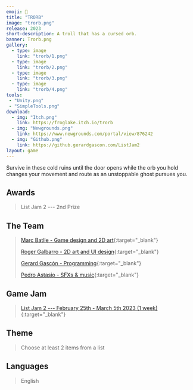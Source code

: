 ```yaml
---
emoji: 🔮
title: "TRORB"
image: "trorb.png"
release: 2023
short-description: A troll that has a cursed orb.
banner: Trorb.png
gallery:
  - type: image
    link: "trorb/1.png"
  - type: image
    link: "trorb/2.png"
  - type: image
    link: "trorb/3.png"
  - type: image
    link: "trorb/4.png"
tools:
 - "Unity.png"
 - "SimpleTools.png"
download:
  - img: "Itch.png"
    link: https://froglake.itch.io/trorb
  - img: "Newgrounds.png"
    link: https://www.newgrounds.com/portal/view/876242
  - img: "Github.png"
    link: https://github.gerardgascon.com/ListJam2
layout: game
---
```


Survive in these cold ruins until the door opens while the orb you hold changes your movement and route as an unstoppable ghost pursues you.

## Awards

> List Jam 2 --- 2nd Prize

## The Team

> [Marc Batlle - Game design and 2D art](https://twitter.com/Atrichocke/){:target="_blank"}
>
> [Roger Galbarro - 2D art and UI design](https://twitter.com/Rugi_Kong/){:target="_blank"}
>
> [Gerard Gascón - Programming](https://twitter.com/G_of_Geri/){:target="_blank"}
>
> [Pedro Astasio - SFXs & music](https://twitter.com/Pedro_Astasio/){:target="_blank"}

## Game Jam

> [List Jam 2 --- February 25th - March 5th 2023 (1 week)](https://www.newgrounds.com/bbs/topic/1521221/){:target="_blank"}

## Theme

> Choose at least 2 items from a list

## Languages

> English
